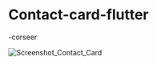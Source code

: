 # Contact-card-flutter
-corseer

![Screenshot_Contact_Card](https://user-images.githubusercontent.com/66917558/87503104-f82c7c80-c680-11ea-9df7-33dc761f25a8.png)
